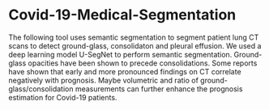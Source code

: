 # Covid-19-Medical-Segmentation
The following tool uses semantic segmentation to segment patient lung CT scans to detect ground-glass, consolidaton and pleural effusion. We used a deep learning model U-SegNet to perform semantic segmentation. Ground-glass opacities have been shown to precede consolidations. Some reports have shown that early and more pronounced findings on CT correlate negatively with prognosis. Maybe volumetric and ratio of ground-glass/consolidation measurements can further enhance the prognosis estimation for Covid-19 patients.
